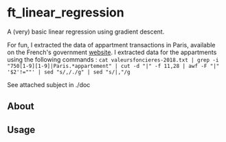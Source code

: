 # ft_linear_regression

A (very) basic linear regression using gradient descent.

For fun, I extracted the data of appartment transactions in Paris, available on the French's government [website](https://www.data.gouv.fr/fr/datasets/5c4ae55a634f4117716d5656/#_).
I extracted data for the appartments using the following commands :
`cat valeursfoncieres-2018.txt | grep -i "750[1-9][1-9]|Paris.*appartement" | cut -d "|" -f 11,28 | awf -F "|" '$2'!=""' | sed "s/,/./g" | sed "s/|,"/g`

See attached subject in ./doc

## About

## Usage
